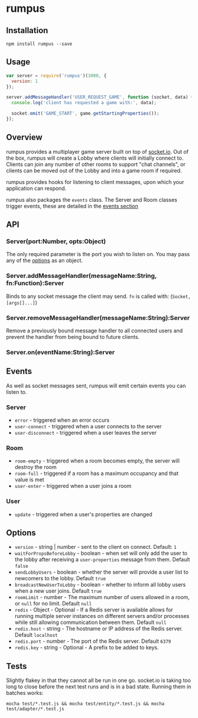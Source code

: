 # rumpus

## Installation

`npm install rumpus --save`

## Usage

```javascript
var server = require('rumpus')(3000, {
  version: 1
});

server.addMessageHandler('USER_REQUEST_GAME', function (socket, data) {
  console.log('client has requested a game with:', data);

  socket.emit('GAME_START', game.getStartingProperties());
});
```

## Overview
rumpus provides a multiplayer game server built on top of [socket.io](https://socket.io). Out of the box, rumpus will create a Lobby where clients will initially connect to. Clients can join any number of other rooms to support "chat channels", or clients can be moved out of the Lobby and into a game room if required.

rumpus provides hooks for listening to client messages, upon which your application can respond.

rumpus also packages the `events` class. The Server and Room classes trigger events, these are detailed in the [events section](https://github.com/cloakedninjas/rumpus#events)

## API

### Server(port:Number, opts:Object)
The only required parameter is the port you wish to listen on. You may pass any of the [options](https://github.com/cloakedninjas/rumpus#options) as an object.

### Server.addMessageHandler(messageName:String, fn:Function):Server
Binds to any socket message the client may send. `fn` is called with: (`Socket, [args[]...]`)

### Server.removeMessageHandler(messageName:String):Server
Remove a previously bound message handler to all connected users and prevent the handler from being bound to future clients.

### Server.on(eventName:String):Server

## Events
As well as socket messages sent, rumpus will emit certain events you can listen to.

### Server
- `error` - triggered when an error occurs
- `user-connect` - triggered when a user connects to the server
- `user-disconnect` - triggered when a user leaves the server
 
### Room
- `room-empty` - triggered when a room becomes empty, the server will destroy the room
- `room-full` - triggered if a room has a maximum occupancy and that value is met
- `user-enter` - triggered when a user joins a room

### User
- `update` - triggered when a user's properties are changed

## Options

- `version` - string | number - sent to the client on connect. Default: `1`
- `waitForPropsBeforeLobby` - boolean - when set will only add the user to the lobby after receiving a `user-properties` message from them. Default `false`
- `sendLobbyUsers` - boolean - whether the server will provide a user list to newcomers to the lobby. Default `true`
- `broadcastNewUserToLobby` - boolean - whether to inform all lobby users when a new user joins. Default `true`
- `roomLimit` - number - The maximum number of users allowed in a room, or `null` for no limit. Default `null`
- `redis` - Object - Optional - If a Redis server is available allows for running multiple server instances on different servers and/or processes while still allowing communication between them. Default `null`
- `redis.host` - string - The hostname or IP address of the Redis server. Default `localhost`
- `redis.port` - number - The port of the Redis server. Default `6379`
- `redis.key` - string - Optional - A prefix to be added to keys.

## Tests

Slightly flakey in that they cannot all be run in one go. socket.io is taking too long to close before the next test runs and is in a bad state. Running them in batches works:

`mocha test/*.test.js && mocha test/entity/*.test.js && mocha test/adapter/*.test.js`